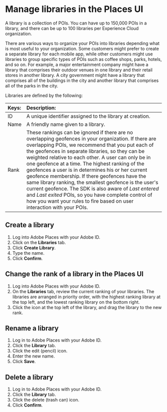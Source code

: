 # Manage libraries in the Places UI

A library is a collection of POIs. You can have up to 150,000 POIs in a library, and there can be up to 100 libraries per Experience Cloud organization.

There are various ways to organize your POIs into libraries depending what is most useful to your organization. Some customers might prefer to create a separate library for each mobile app, while other customers might use libraries to group specific types of POIs such as coffee shops, parks, hotels, and so on. For example, a major entertainment company might have a library that comprises their outdoor venues in one library and their retail stores in another library. A city government might have a library that comprises all of the buildings in the city and another library that comprises all of the parks in the city.

Libraries are defined by the following:

| Keys: | Description: |
| :--- | :--- |
| ID | A unique identifier assigned to the library at creation. |
| Name | A friendly name given to a library. |
| Rank | These rankings can be ignored if there are no overlapping geofences in your organization. If there are overlapping POIs, we recommend that you put each of the geofences in separate libraries, so they can be weighted relative to each other. A user can only be in one geofence at a time.   The highest ranking of the geofences a user is in determines his or her current geofence membership. If there geofences have the same library ranking, the smallest geofence is the user's current geofence.   The SDK is also aware of _Last entered_ and _Last exited_ POIs, so you have complete control of how you want your rules to fire based on user interaction with your POIs. |

## Create a library

1. Log into Adobe Places with your Adobe ID.
2. Click on the **Libraries** tab.
3. Click **Create Library**.
4. Type the name.
5. Click **Confirm**.

## Change the rank of a library in the Places UI

1. Log into Adobe Places with your Adobe ID.
2. On the **Libraries** tab, review the current ranking of your libraries. The libraries are arranged in priority order, with the highest ranking library at the top left, and the lowest ranking library on the bottom right.
3. Click the icon at the top left of the library, and drag the library to the new rank. 

## Rename a library

1. Log in to Adobe Places with your Adobe ID.
2. Click the **Library** tab.
3. Click the edit \(pencil\) icon.
4. Enter the new name.
5. Click **Save**.

## Delete a library

1. Log in to Adobe Places with your Adobe ID.
2. Click the **Library** tab.
3. Click the delete \(trash can\) icon.
4. Click **Confirm**.

